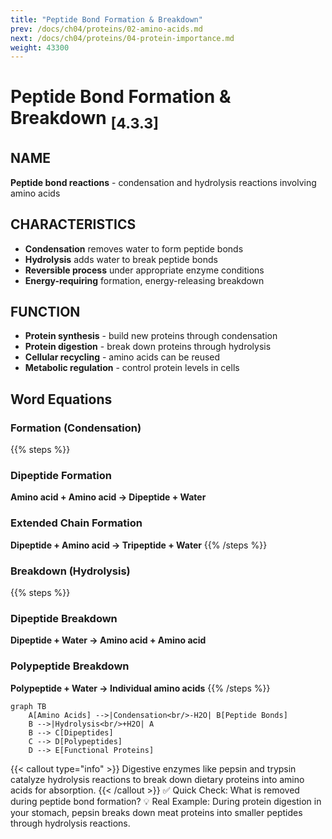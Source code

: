 ```yaml
---
title: "Peptide Bond Formation & Breakdown"
prev: /docs/ch04/proteins/02-amino-acids.md
next: /docs/ch04/proteins/04-protein-importance.md
weight: 43300
---
```


# Peptide Bond Formation & Breakdown <sub>[4.3.3]</sub>

## NAME
**Peptide bond reactions** - condensation and hydrolysis reactions involving amino acids

## CHARACTERISTICS
- **Condensation** removes water to form peptide bonds
- **Hydrolysis** adds water to break peptide bonds
- **Reversible process** under appropriate enzyme conditions
- **Energy-requiring** formation, energy-releasing breakdown

## FUNCTION
- **Protein synthesis** - build new proteins through condensation
- **Protein digestion** - break down proteins through hydrolysis
- **Cellular recycling** - amino acids can be reused
- **Metabolic regulation** - control protein levels in cells

## Word Equations

### Formation (Condensation)

{{% steps %}}

### Dipeptide Formation
**Amino acid + Amino acid → Dipeptide + Water**

### Extended Chain Formation
**Dipeptide + Amino acid → Tripeptide + Water**
{{% /steps %}}

### Breakdown (Hydrolysis)  

{{% steps %}}

### Dipeptide Breakdown
**Dipeptide + Water → Amino acid + Amino acid**

### Polypeptide Breakdown
**Polypeptide + Water → Individual amino acids**
{{% /steps %}}

```mermaid
graph TB
    A[Amino Acids] -->|Condensation<br/>-H2O| B[Peptide Bonds]
    B -->|Hydrolysis<br/>+H2O| A
    B --> C[Dipeptides]
    C --> D[Polypeptides] 
    D --> E[Functional Proteins]
```
{{< callout type="info" >}}
Digestive enzymes like pepsin and trypsin catalyze hydrolysis reactions to break down dietary proteins into amino acids for absorption.
{{< /callout >}}
✅ Quick Check: What is removed during peptide bond formation?
💡 Real Example: During protein digestion in your stomach, pepsin breaks down meat proteins into smaller peptides through hydrolysis reactions.